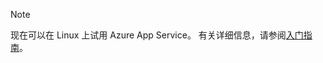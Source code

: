 > [!NOTE]
> 现在可以在 Linux 上试用 Azure App Service。 有关详细信息，请参阅[入门指南](../articles/app-service/app-service-linux-readme.md)。
> 
> 



<!--HONumber=Jan17_HO1-->


